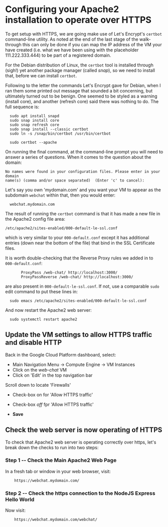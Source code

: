 

# Configuring your Apache2 installation to operate over HTTPS

  To get setup with HTTPS, we are going make use of Let's Encrypt's
  `certbot` command-line utility.  As noted at the end of the last stage of
  the walk-through this can only be done if you can map the IP address of
  the VM your have created (i.e. what we have been using with the
  placeholder 111.222.333.444) to be part of a registered domain.


  For the Debian distribution of Linux, the `certbot` tool is installed
  through (sigh!) yet another package manager (called _snap_), so we need
  to install that, before we can install `certbot`.

  Following to the letter the commands Let's Encrypt gave for Debian, when
  I ran them some printed out message that sounded a bit concerning, but
  ultimately turned out to be benign.  One seemed to be styled as a warning
  (install core), and another (refresh core) said there was nothing to do.
  The full sequence is:
 
```
  sudo apt install snapd
  sudo snap install core
  sudo snap refresh core
  sudo snap install --classic certbot
  sudo ln -s /snap/bin/certbot /usr/bin/certbot
	
  sudo certbot --apache
```

  On running the final command, at the command-line prompt you will need to
  answer a series of questions.  When it comes to the question about
  the domain:
```  
No names were found in your configuration files. Please enter in your domain
name(s) (comma and/or space separated)  (Enter 'c' to cancel):
```
  Let's say you own 'mydomain.com' and you want your VM to appear as
  the subdomain `webchat` within that, then you would enter:
```
  webchat.mydomain.com
```

  The result of running the `certbot` command is that it has made a new
file in the Apache2 config file area:
```
/etc/apache2/sites-enabled/000-default-le-ssl.conf

```
  which is very similar to your `000-default.conf` except it has additional
  entries (down near the bottom of the file) that bind in the SSL
  Certificate files.

  It is worth double-checking that the Reverse Proxy rules we added in
  to `000-default.conf`:
```
       ProxyPass /web-chat/ http://localhost:3000/ 
       ProxyPassReverse /web-chat/ http://localhost:3000/
```
  are also present in `000-default-le-ssl.conf`.  If not, use a comparable
  `sudo` edit command to put these lines in:
```  
  sudo emacs /etc/apache2/sites-enabled/000-default-le-ssl.conf
```

  And now restart the Apache2 web server:
```
  sudo systemctl restart apache2 
```

## Update the VM settings to allow HTTPS traffic and disable HTTP

  Back in the Google Cloud Platform dashboard, select:
  * Main Navigation Menu -> Compute Engine -> VM Instances
  * Click on the _web-chat_ VM
  * Click on 'Edit' in the top navigation bar

  Scroll down to locate 'Firewalls'
  * Check-box on for 'Allow HTTPS traffic'
  * Check-box _off_ fpr 'Allow HTTPS traffic'

  * __Save__
  


## Check the web server is now operating of HTTPS

  To check that Apache2 web server is operating correctly over https, let's
  break down the checks to run into two steps:

### Step 1 -- Check the Main Apache2 Web Page

  In a fresh tab or window in your web browser, visit:
```
    https://webchat.mydomain.com/
```

### Step 2 -- Check the https connection to the NodeJS Express Hello World

  Now visit:
```
    https://webchat.mydomain.com/webchat/
```



